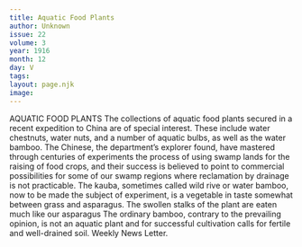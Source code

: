 ```yaml
---
title: Aquatic Food Plants
author: Unknown
issue: 22
volume: 3
year: 1916
month: 12
day: V
tags:
layout: page.njk
image:
---
```

AQUATIC FOOD PLANTS       The collections of aquatic food plants secured in a recent expedition to China are of special interest. These include water chestnuts, water nuts, and a number of aquatic bulbs, as well as the water bamboo. The Chinese, the department’s explorer found, have mastered through centuries of experiments the process of using swamp lands for the raising of food crops, and their success is believed to point to commercial possibilities for some of our swamp regions where reclamation by drainage is not practicable. The kauba, sometimes called wild rive or water bamboo, now to be made the subject of experiment, is a vegetable in taste somewhat between grass and asparagus. The swollen stalks of the plant are eaten much like our asparagus The ordinary bamboo, contrary to the prevailing opinion, is not an aquatic plant and for successful cultivation calls for fertile and well-drained soil. Weekly News Letter.




